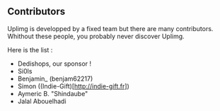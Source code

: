 Contributors
---------
Uplimg is developped by a fixed team but there are many contributors. Whithout these people, you probably never discover Uplimg.

Here is the list :

 * Dedishops, our sponsor ! 
 * Si0ls
 * Benjamin_ (benjam62217)
 * Simon ((Indie-Gift)[http://indie-gift.fr])
 * Aymeric B. "Shindaube"
 * Jalal Abouelhadi
